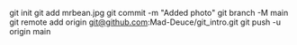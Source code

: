 git init
git add mrbean.jpg 
git commit -m "Added photo"
git branch -M main
git remote add origin git@github.com:Mad-Deuce/git_intro.git
git push -u origin main

